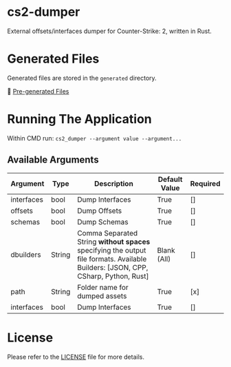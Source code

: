 
# cs2-dumper
External offsets/interfaces dumper for Counter-Strike: 2, written in Rust.

  
# Generated Files

Generated files are stored in the `generated` directory.

📂 [Pre-generated Files](./generated)

# Running The Application
 Within CMD run:
 `cs2_dumper --argument value --argument...`

## Available Arguments
| Argument | Type | Description | Default Value | Required
|--|--|--|--|--|
| interfaces | bool | Dump Interfaces | True | [] |
| offsets | bool | Dump Offsets | True | [] |
| schemas | bool | Dump Schemas | True | [] |
| dbuilders | String | Comma Separated String **without spaces** specifying the output file formats. Available Builders: [JSON, CPP, CSharp, Python, Rust] | Blank (All) | [] |
| path | String | Folder name for dumped assets | True | [x] |
| interfaces | bool | Dump Interfaces | True | [] |
  

# License

  

Please refer to the [LICENSE](./LICENSE) file for more details.
